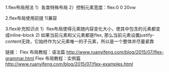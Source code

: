 1.flex布局用法
    1）各类特殊布局
    2）控制元素宽度：flex:0 0 20vw
    
2.flex布局使用前提
    1)兼容
    
3.flex补充知识点
    1）flex布局使得元素随内容变化大小，使其中包含的元素都变成inline-block
    2) 如果当前元素和父元素都是flex, 那么当前元素设置justify-content无效，它始终作为父元素唯一的子元素，所以是一个整体并尽量紧靠
    
链接：
    Flex 布局教程：语法篇
        http://www.ruanyifeng.com/blog/2015/07/flex-grammar.html
    Flex 布局教程：实例篇
        http://www.ruanyifeng.com/blog/2015/07/flex-examples.html
